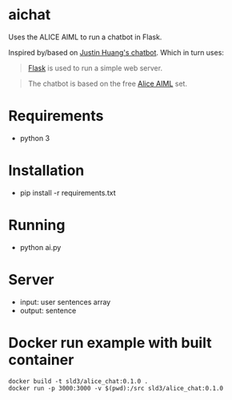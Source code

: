 aichat
=======

Uses the ALICE AIML to run a chatbot in Flask.

Inspired by/based on [Justin Huang's chatbot](https://github.com/jstnhuang/chatbot). Which in turn uses:

> [Flask](http://flask.pocoo.org/) is used to run a simple web server.

> The chatbot is based on the free [Alice AIML](https://code.google.com/p/aiml-en-us-foundation-alice/) set.


# Requirements

- python 3

# Installation

- pip install -r requirements.txt

# Running

- python ai.py

# Server

- input: user sentences array
- output: sentence


# Docker run example with built container

```
docker build -t sld3/alice_chat:0.1.0 .
docker run -p 3000:3000 -v $(pwd):/src sld3/alice_chat:0.1.0
```
